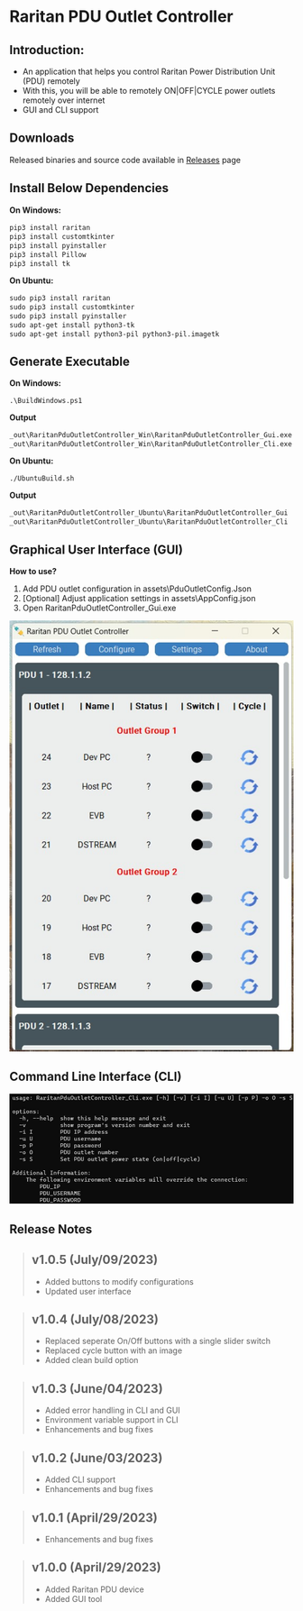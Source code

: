 # Raritan PDU Outlet Controller
## Introduction:
* An application that helps you control Raritan Power Distribution Unit (PDU) remotely
* With this, you will be able to remotely ON|OFF|CYCLE power outlets remotely over internet
* GUI and CLI support

## Downloads
Released binaries and source code available in [Releases](https://github.com/manojkumarpaladugu/RaritanPduOutletController/releases) page

## Install Below Dependencies
**On Windows:**
~~~
pip3 install raritan
pip3 install customtkinter
pip3 install pyinstaller
pip3 install Pillow
pip3 install tk
~~~

**On Ubuntu:**
~~~
sudo pip3 install raritan
sudo pip3 install customtkinter
sudo pip3 install pyinstaller
sudo apt-get install python3-tk
sudo apt-get install python3-pil python3-pil.imagetk
~~~

## Generate Executable
**On Windows:**
~~~
.\BuildWindows.ps1
~~~
**Output**
~~~
_out\RaritanPduOutletController_Win\RaritanPduOutletController_Gui.exe
_out\RaritanPduOutletController_Win\RaritanPduOutletController_Cli.exe
~~~
**On Ubuntu:**
~~~
./UbuntuBuild.sh
~~~
**Output**
~~~
_out\RaritanPduOutletController_Ubuntu\RaritanPduOutletController_Gui
_out\RaritanPduOutletController_Ubuntu\RaritanPduOutletController_Cli
~~~

## Graphical User Interface (GUI)
**How to use?**  
1. Add PDU outlet configuration in assets\PduOutletConfig.Json
2. [Optional] Adjust application settings in assets\AppConfig.json
3. Open RaritanPduOutletController_Gui.exe
<img src="https://github.com/manojkumarpaladugu/RaritanPduOutletController/blob/main/assets/RaritanPduOutletController_Gui.jpg" width="600"/>

## Command Line Interface (CLI)
<img src="https://github.com/manojkumarpaladugu/RaritanPduOutletController/blob/main/assets/RaritanPduOutletController_Cli.jpg" width="600"/>

## Release Notes
> ## v1.0.5 (July/09/2023)
> 
> - Added buttons to modify configurations
> - Updated user interface

> ## v1.0.4 (July/08/2023)
> 
> - Replaced seperate On/Off buttons with a single slider switch
> - Replaced cycle button with an image
> - Added clean build option

> ## v1.0.3 (June/04/2023)
> 
> - Added error handling in CLI and GUI
> - Environment variable support in CLI
> - Enhancements and bug fixes

> ## v1.0.2 (June/03/2023)
> 
> - Added CLI support
> - Enhancements and bug fixes

> ## v1.0.1 (April/29/2023)
> 
> - Enhancements and bug fixes

> ## v1.0.0 (April/29/2023)
> - Added Raritan PDU device
> - Added GUI tool
